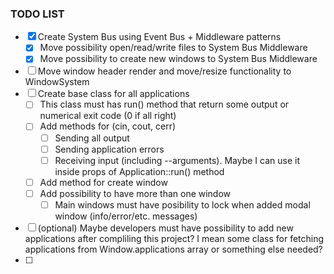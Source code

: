 ### TODO LIST

- [x] Create System Bus using Event Bus + Middleware patterns
  - [x] Move possibility open/read/write files to System Bus Middleware
  - [x] Move possibility to create new windows to System Bus Middleware
- [ ] Move window header render and move/resize functionality to WindowSystem
- [ ] Create base class for all applications
  - [ ] This class must has run() method that return some output or numerical exit code (0 if all right)
  - [ ] Add methods for (cin, cout, cerr)
    - [ ] Sending all output
    - [ ] Sending application errors
    - [ ] Receiving input (including --arguments). Maybe I can use it inside props of Application::run() method
  - [ ] Add method for create window
  - [ ] Add possibility to have more than one window
    - [ ] Main windows must have posibility to lock when added modal window (info/error/etc. messages)
- [ ] (optional) Maybe developers must have possibility to add new applications after compliling this project?
      I mean some class for fetching applications from Window.applications array or something else needed?
- [ ]
